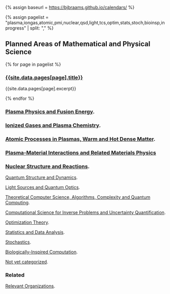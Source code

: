 <head>
  <link rel="stylesheet" href="assets/style.css">
  <meta name="google-site-verification" content="-TclahrTImXSL7tMHLFb3wUP8ne2e1MvaT5MyUA5msA" />
</head>

{% assign baseurl = https://bjbraams.github.io/calendars/ %}

{% assign pagelist = "plasma,iongas,atomic,pmi,nuclear,qsd,light,tcs,optim,stats,stoch,bioinsp,inprogress" | split: "," %}

## Planned Areas of Mathematical and Physical Science

{% for page in pagelist %}

### [{{site.data.pages[page].title}}]({baseurl}}{{page}})

{{site.data.pages[page].excerpt}}

{% endfor %}

### [Plasma Physics and Fusion Energy]({{baseurl}}plasma).

### [Ionized Gases and Plasma Chemistry]({{baseurl}}iongas).

### [Atomic Processes in Plasmas, Warm and Hot Dense Matter]({{baseurl}}atomic).

### [Plasma-Material Interactions and Related Materials Physics]({{baseurl}}pmi)

### [Nuclear Structure and Reactions]({{baseurl}}nuclear).

[Quantum Structure and Dynamics](https://bjbraams.github.io/calendars/qsd).

[Light Sources and Quantum Optics](https://bjbraams.github.io/calendars/light).

[Theoretical Computer Science, Algorithms, Complexity and Quantum Computing](https://bjbraams.github.io/calendars/tcs).

[Computational Science for Inverse Problems and Uncertainty Quantification]().

[Optimization Theory](optim).

[Statistics and Data Analysis](https://bjbraams.github.io/calendars/stats).

[Stochastics](https://bjbraams.github.io/calendars/stoch).

[Biologically-Inspired Computation](https://bjbraams.github.io/calendars/bioinsp).

[Not yet categorized](https://bjbraams.github.io/calendars/inprogress).

### Related

[Relevant Organizations](https://bjbraams.github.io/calendars/orgs).
